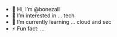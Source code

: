 - 👋 Hi, I’m @bonezall
- 👀 I’m interested in ... tech
- 🌱 I’m currently learning ... cloud and sec
- ⚡ Fun fact: ...

<!---
bonezall/bonezall is a ✨ special ✨ repository because its `README.md` (this file) appears on your GitHub profile.
You can click the Preview link to take a look at your changes.
--->
